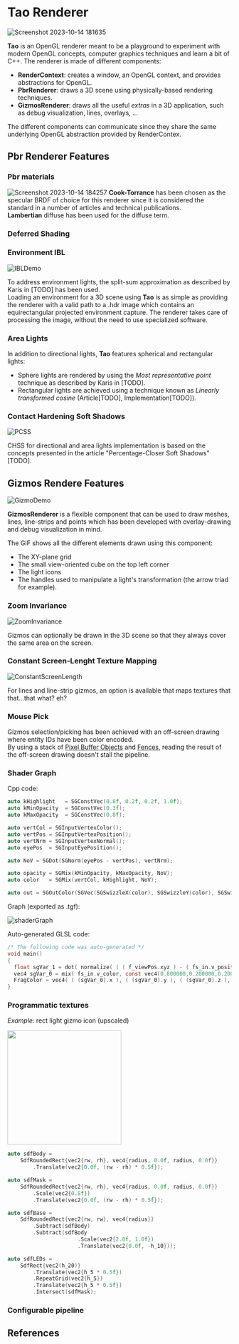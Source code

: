 # Tao Renderer
![Screenshot 2023-10-14 181635](https://github.com/leoneruggiero/TestApp_OpenGL/assets/55357743/8e63b128-2edb-429d-8bd3-d8de6a5c23a2)

**Tao** is an OpenGL renderer meant to be a playground to experiment with modern OpenGL concepts, computer graphics techniques and learn a bit of C++. 
The renderer is made of different components:
* **RenderContext**: creates a window, an OpenGL context, and provides abstractions for OpenGL.
* **PbrRenderer**: draws a 3D scene using physically-based rendering techniques.
* **GizmosRenderer**: draws all the useful _extras_ in a 3D application, such as debug visualization, lines, overlays, ...

The different components can communicate since they share the same underlying OpenGL abstraction provided by RenderContex.

## Pbr Renderer Features
### Pbr materials
![Screenshot 2023-10-14 184257](https://github.com/leoneruggiero/TestApp_OpenGL/assets/55357743/efc992a1-0b08-408a-bced-5eb8f33ac794)
**Cook-Torrance** has been chosen as the specular BRDF of choice for this renderer since it is considered the standard in a number of articles and technical publications.<br>
**Lambertian** diffuse has been used for the diffuse term.

### Deferred Shading

### Environment IBL

![IBLDemo](https://github.com/leoneruggiero/TestApp_OpenGL/assets/55357743/7841c4ee-90c0-4aa9-a875-d3993cf7becd)

To address environment lights, the split-sum approximation as described by Karis in [TODO] has been used.<br>
Loading an environment for a 3D scene using **Tao** is as simple as providing the renderer with a valid path to a .hdr image which contains an equirectangular projected environment capture.
The renderer takes care of processing the image, without the need to use specialized software.

### Area Lights
In addition to directional lights, **Tao** features spherical and rectangular lights:
* Sphere lights are rendered by using the _Most representative point_ technique as described by Karis in [TODO].
* Rectangular lights are achieved using a technique known as _Linearly transformed cosine_ (Article[TODO], Implementation[TODO]).

### Contact Hardening Soft Shadows
![PCSS](https://github.com/leoneruggiero/TestApp_OpenGL/assets/55357743/a65aa6d0-853b-4bd0-892c-42270b1b067d)

CHSS for directional and area lights implementation is based on the concepts presented in the article "Percentage-Closer Soft Shadows"[TODO]. 

## Gizmos Rendere Features
![GizmoDemo](https://github.com/leoneruggiero/TestApp_OpenGL/assets/55357743/48a36730-dd48-4079-8a03-4b461706fb3b)

**GizmosRenderer** is a flexible component that can be used to draw meshes, lines, line-strips and points which has been developed with overlay-drawing and debug visualization in mind.<br>

The GIF shows all the different elements drawn using this component:
* The XY-plane grid
* The small view-oriented cube on the top left corner
* The light icons
* The handles used to manipulate a light's transformation (the arrow triad for example).  

### Zoom Invariance
![ZoomInvariance](https://github.com/leoneruggiero/TestApp_OpenGL/assets/55357743/e91d6ecc-acd0-4942-b89f-01e9d2387950)

Gizmos can optionally be drawn in the 3D scene so that they always cover the same area on the screen. 

### Constant Screen-Lenght Texture Mapping
![ConstantScreenLength](https://github.com/leoneruggiero/TestApp_OpenGL/assets/55357743/428af1d6-b9ae-4838-989d-563ade5e7450)

For lines and line-strip gizmos, an option is available that maps textures that that...that what? eh?

### Mouse Pick

Gizmos selection/picking has been achieved with an off-screen drawing where entity IDs have been color encoded.<br>
By using a stack of [Pixel Buffer Objects](https://www.khronos.org/opengl/wiki/Pixel_Buffer_Object) and [Fences](https://www.khronos.org/opengl/wiki/Sync_Object), reading the result of the off-screen drawing doesn't stall the pipeline.


### Shader Graph

Cpp code:

```cpp
auto kHighlight   = SGConstVec(0.8f, 0.2f, 0.2f, 1.0f);
auto kMinOpacity  = SGConstVec(0.3f);
auto kMaxOpacity  = SGConstVec(0.8f);

auto vertCol = SGInputVertexColor();
auto vertPos = SGInputVertexPosition();
auto vertNrm = SGInputVertexNormal();
auto eyePos  = SGInputEyePosition();

auto NoV = SGDot(SGNorm(eyePos - vertPos), vertNrm);

auto opacity = SGMix(kMinOpacity, kMaxOpacity, NoV);
auto color   = SGMix(vertCol, kHighlight, NoV);

auto out = SGOutColor(SGVec(SGSwizzleX(color), SGSwizzleY(color), SGSwizzleZ(color), opacity));
```

Graph (exported as .tgf):

![shaderGraph](https://github.com/leoneruggiero/TestApp_OpenGL/assets/55357743/a614a43b-d054-4119-b622-534eb6a0f33b)


Auto-generated GLSL code:

```c
/* The following code was auto-generated */ 
void main()
{
  float sgVar_1 = dot( normalize( ( ( f_viewPos.xyz ) - ( fs_in.v_position ) ) ), fs_in.v_normal );
  vec4 sgVar_0 = mix( fs_in.v_color, const vec4(0.800000,0.200000,0.200000,1.000000), sgVar_1 );
  FragColor = vec4( ( (sgVar_0).x ), ( (sgVar_0).y ), ( (sgVar_0).z ), ( mix( const float(0.300000), const float(0.800000), sgVar_1 ) ) );
}
```

### Programmatic textures

_Example:_ rect light gizmo icon (upscaled)

<img src="https://github.com/leoneruggiero/TestApp_OpenGL/assets/55357743/f9113d30-ec26-4c54-aa99-596b876b98a1" width="256" height="256"/>

```cpp
auto sdfBody =
    SdfRoundedRect{vec2{rw, rh}, vec4{radius, 0.0f, radius, 0.0f}}
        .Translate(vec2{0.0f, (rw - rh) * 0.5f});

auto sdfMask =
    SdfRoundedRect{vec2{rw, rh}, vec4{radius, 0.0f, radius, 0.0f}}
        .Scale(vec2{0.8f})
        .Translate(vec2{0.0f, (rw - rh) * 0.5f});

auto sdfBase =
    SdfRoundedRect{vec2{rw, rw}, vec4{radius}}
        .Subtract(sdfBody)
        .Subtract(sdfBody
                      .Scale(vec2{2.0f, 1.0f})
                      .Translate(vec2{0.0f, -h_10}));

auto sdfLEDs =
    SdfRect{vec2(h_20)}
        .Translate(vec2{h_5 * 0.5f})
        .RepeatGrid(vec2{h_5})
        .Translate(vec2{h_5 * 0.5f})
        .Intersect(sdfMask);
```


### Configurable pipeline

## References

